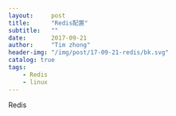 ```yaml
---
layout:     post
title:      "Redis配置"
subtitle:   ""
date:       2017-09-21
author:     "Tim zhong"
header-img: "/img/post/17-09-21-redis/bk.svg"
catalog: true
tags:
    - Redis
    - linux
---
```


Redis